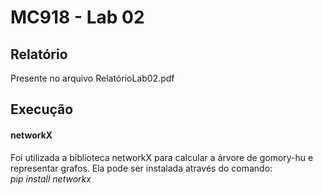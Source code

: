 # MC918 - Lab 02

## Relatório
Presente no arquivo RelatórioLab02.pdf

## Execução
#### networkX
Foi utilizada a biblioteca networkX para calcular a árvore de gomory-hu e representar grafos.
Ela pode ser instalada através do comando:  
<i>pip install networkx</i>
